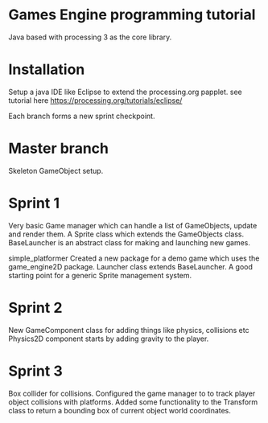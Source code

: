 # Games Engine programming tutorial
Java based with processing 3 as the core library.

# Installation
Setup a java IDE like Eclipse to extend the processing.org papplet.
see tutorial here https://processing.org/tutorials/eclipse/

Each branch forms a new sprint checkpoint.
# Master branch
Skeleton GameObject setup.

# Sprint 1
Very basic Game manager which can handle a list of GameObjects, update and render them.
A Sprite class which extends the GameObjects class.
BaseLauncher is an abstract class for making and launching new games.

simple_platformer
Created a new package for a demo game which uses the game_engine2D package.
Launcher class extends BaseLauncher. A good starting point for a generic Sprite management system.

# Sprint 2
New GameComponent class for adding things like physics, collisions etc
Physics2D component starts by adding gravity to the player.

# Sprint 3
Box collider for collisions. 
Configured the game manager to to track player object collisions with platforms.
Added some functionality to the Transform class to return a bounding box of current object world coordinates.

